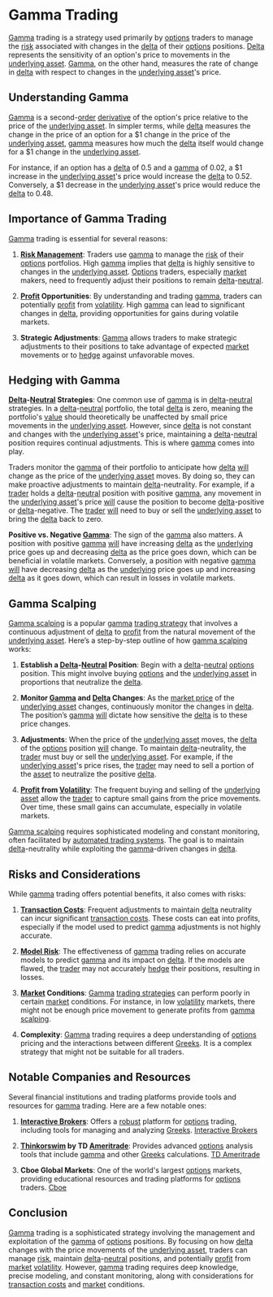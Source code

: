 # Gamma Trading

[Gamma](../g/gamma.md) trading is a strategy used primarily by [options](../o/options.md) traders to manage the [risk](../r/risk.md) associated with changes in the [delta](../d/delta.md) of their [options](../o/options.md) positions. [Delta](../d/delta.md) represents the sensitivity of an option's price to movements in the [underlying asset](../u/underlying_asset.md). [Gamma](../g/gamma.md), on the other hand, measures the rate of change in [delta](../d/delta.md) with respect to changes in the [underlying asset](../u/underlying_asset.md)'s price.

## Understanding Gamma

[Gamma](../g/gamma.md) is a second-[order](../o/order.md) [derivative](../d/derivative.md) of the option's price relative to the price of the [underlying asset](../u/underlying_asset.md). In simpler terms, while [delta](../d/delta.md) measures the change in the price of an option for a $1 change in the price of the [underlying asset](../u/underlying_asset.md), [gamma](../g/gamma.md) measures how much the [delta](../d/delta.md) itself would change for a $1 change in the [underlying asset](../u/underlying_asset.md).

For instance, if an option has a [delta](../d/delta.md) of 0.5 and a [gamma](../g/gamma.md) of 0.02, a $1 increase in the [underlying asset](../u/underlying_asset.md)'s price would increase the [delta](../d/delta.md) to 0.52. Conversely, a $1 decrease in the [underlying asset](../u/underlying_asset.md)'s price would reduce the [delta](../d/delta.md) to 0.48.

## Importance of Gamma Trading

[Gamma](../g/gamma.md) trading is essential for several reasons:

1. **[Risk Management](../r/risk_management.md)**: Traders use [gamma](../g/gamma.md) to manage the [risk](../r/risk.md) of their [options](../o/options.md) portfolios. High [gamma](../g/gamma.md) implies that [delta](../d/delta.md) is highly sensitive to changes in the [underlying asset](../u/underlying_asset.md). [Options](../o/options.md) traders, especially [market](../m/market.md) makers, need to frequently adjust their positions to remain [delta](../d/delta.md)-[neutral](../n/neutral.md).

2. **[Profit](../p/profit.md) Opportunities**: By understanding and trading [gamma](../g/gamma.md), traders can potentially [profit](../p/profit.md) from [volatility](../v/volatility.md). High [gamma](../g/gamma.md) can lead to significant changes in [delta](../d/delta.md), providing opportunities for gains during volatile markets.

3. **Strategic Adjustments**: [Gamma](../g/gamma.md) allows traders to make strategic adjustments to their positions to take advantage of expected [market](../m/market.md) movements or to [hedge](../h/hedge.md) against unfavorable moves.

## Hedging with Gamma

**[Delta](../d/delta.md)-[Neutral](../n/neutral.md) Strategies**: One common use of [gamma](../g/gamma.md) is in [delta](../d/delta.md)-[neutral](../n/neutral.md) strategies. In a [delta](../d/delta.md)-[neutral](../n/neutral.md) portfolio, the total [delta](../d/delta.md) is zero, meaning the portfolio's [value](../v/value.md) should theoretically be unaffected by small price movements in the [underlying asset](../u/underlying_asset.md). However, since [delta](../d/delta.md) is not constant and changes with the [underlying asset](../u/underlying_asset.md)'s price, maintaining a [delta](../d/delta.md)-[neutral](../n/neutral.md) position requires continual adjustments. This is where [gamma](../g/gamma.md) comes into play.

Traders monitor the [gamma](../g/gamma.md) of their portfolio to anticipate how [delta](../d/delta.md) [will](../w/will.md) change as the price of the [underlying asset](../u/underlying_asset.md) moves. By doing so, they can make proactive adjustments to maintain [delta](../d/delta.md)-neutrality. For example, if a [trader](../t/trader.md) holds a [delta](../d/delta.md)-[neutral](../n/neutral.md) position with positive [gamma](../g/gamma.md), any movement in the [underlying asset](../u/underlying_asset.md)'s price [will](../w/will.md) cause the position to become [delta](../d/delta.md)-positive or [delta](../d/delta.md)-negative. The [trader](../t/trader.md) [will](../w/will.md) need to buy or sell the [underlying asset](../u/underlying_asset.md) to bring the [delta](../d/delta.md) back to zero.

**Positive vs. Negative [Gamma](../g/gamma.md)**: The sign of the [gamma](../g/gamma.md) also matters. A position with positive [gamma](../g/gamma.md) [will](../w/will.md) have increasing [delta](../d/delta.md) as the [underlying](../u/underlying.md) price goes up and decreasing [delta](../d/delta.md) as the price goes down, which can be beneficial in volatile markets. Conversely, a position with negative [gamma](../g/gamma.md) [will](../w/will.md) have decreasing [delta](../d/delta.md) as the [underlying](../u/underlying.md) price goes up and increasing [delta](../d/delta.md) as it goes down, which can result in losses in volatile markets.

## Gamma Scalping

[Gamma scalping](../g/gamma_scalping.md) is a popular [gamma](../g/gamma.md) [trading strategy](../t/trading_strategy.md) that involves a continuous adjustment of [delta](../d/delta.md) to [profit](../p/profit.md) from the natural movement of the [underlying asset](../u/underlying_asset.md). Here’s a step-by-step outline of how [gamma scalping](../g/gamma_scalping.md) works:

1. **Establish a [Delta](../d/delta.md)-[Neutral](../n/neutral.md) Position**: Begin with a [delta](../d/delta.md)-[neutral](../n/neutral.md) [options](../o/options.md) position. This might involve buying [options](../o/options.md) and the [underlying asset](../u/underlying_asset.md) in proportions that neutralize the [delta](../d/delta.md).

2. **Monitor [Gamma](../g/gamma.md) and [Delta](../d/delta.md) Changes**: As the [market price](../m/market_price.md) of the [underlying asset](../u/underlying_asset.md) changes, continuously monitor the changes in [delta](../d/delta.md). The position’s [gamma](../g/gamma.md) [will](../w/will.md) dictate how sensitive the [delta](../d/delta.md) is to these price changes.

3. **Adjustments**: When the price of the [underlying asset](../u/underlying_asset.md) moves, the [delta](../d/delta.md) of the [options](../o/options.md) position [will](../w/will.md) change. To maintain [delta](../d/delta.md)-neutrality, the [trader](../t/trader.md) must buy or sell the [underlying asset](../u/underlying_asset.md). For example, if the [underlying asset](../u/underlying_asset.md)'s price rises, the [trader](../t/trader.md) may need to sell a portion of the [asset](../a/asset.md) to neutralize the positive [delta](../d/delta.md).

4. **[Profit](../p/profit.md) from [Volatility](../v/volatility.md)**: The frequent buying and selling of the [underlying asset](../u/underlying_asset.md) allow the [trader](../t/trader.md) to capture small gains from the price movements. Over time, these small gains can accumulate, especially in volatile markets.

[Gamma scalping](../g/gamma_scalping.md) requires sophisticated modeling and constant monitoring, often facilitated by [automated trading systems](../a/automated_trading_systems.md). The goal is to maintain [delta](../d/delta.md)-neutrality while exploiting the [gamma](../g/gamma.md)-driven changes in [delta](../d/delta.md).

## Risks and Considerations

While [gamma](../g/gamma.md) trading offers potential benefits, it also comes with risks:

1. **[Transaction Costs](../t/transaction_costs.md)**: Frequent adjustments to maintain [delta](../d/delta.md) neutrality can incur significant [transaction costs](../t/transaction_costs.md). These costs can eat into profits, especially if the model used to predict [gamma](../g/gamma.md) adjustments is not highly accurate.

2. **[Model Risk](../m/model_risk.md)**: The effectiveness of [gamma](../g/gamma.md) trading relies on accurate models to predict [gamma](../g/gamma.md) and its impact on [delta](../d/delta.md). If the models are flawed, the [trader](../t/trader.md) may not accurately [hedge](../h/hedge.md) their positions, resulting in losses.

3. **[Market](../m/market.md) Conditions**: [Gamma](../g/gamma.md) [trading strategies](../t/trading_strategies.md) can perform poorly in certain [market](../m/market.md) conditions. For instance, in low [volatility](../v/volatility.md) markets, there might not be enough price movement to generate profits from [gamma scalping](../g/gamma_scalping.md).

4. **Complexity**: [Gamma](../g/gamma.md) trading requires a deep understanding of [options](../o/options.md) pricing and the interactions between different [Greeks](../g/greeks.md). It is a complex strategy that might not be suitable for all traders.

## Notable Companies and Resources

Several financial institutions and trading platforms provide tools and resources for [gamma](../g/gamma.md) trading. Here are a few notable ones:

1. **[Interactive Brokers](../i/interactive_brokers.md)**: Offers a [robust](../r/robust.md) platform for [options](../o/options.md) trading, including tools for managing and analyzing [Greeks](../g/greeks.md). [Interactive Brokers](https://www.interactivebrokers.com/en/home.php)

2. **[Thinkorswim](../t/thinkorswim.md) by TD [Ameritrade](../a/ameritrade.md)**: Provides advanced [options](../o/options.md) analysis tools that include [gamma](../g/gamma.md) and other [Greeks](../g/greeks.md) calculations. [TD Ameritrade](https://www.tdameritrade.com/tools-and-platforms/thinkorswim/desktop.html)

3. **Cboe Global Markets**: One of the world's largest [options](../o/options.md) markets, providing educational resources and trading platforms for [options](../o/options.md) traders. [Cboe](https://www.cboe.com/)

## Conclusion

[Gamma](../g/gamma.md) trading is a sophisticated strategy involving the management and exploitation of the [gamma](../g/gamma.md) of [options](../o/options.md) positions. By focusing on how [delta](../d/delta.md) changes with the price movements of the [underlying asset](../u/underlying_asset.md), traders can manage [risk](../r/risk.md), maintain [delta](../d/delta.md)-[neutral](../n/neutral.md) positions, and potentially [profit](../p/profit.md) from [market](../m/market.md) [volatility](../v/volatility.md). However, [gamma](../g/gamma.md) trading requires deep knowledge, precise modeling, and constant monitoring, along with considerations for [transaction costs](../t/transaction_costs.md) and [market](../m/market.md) conditions.